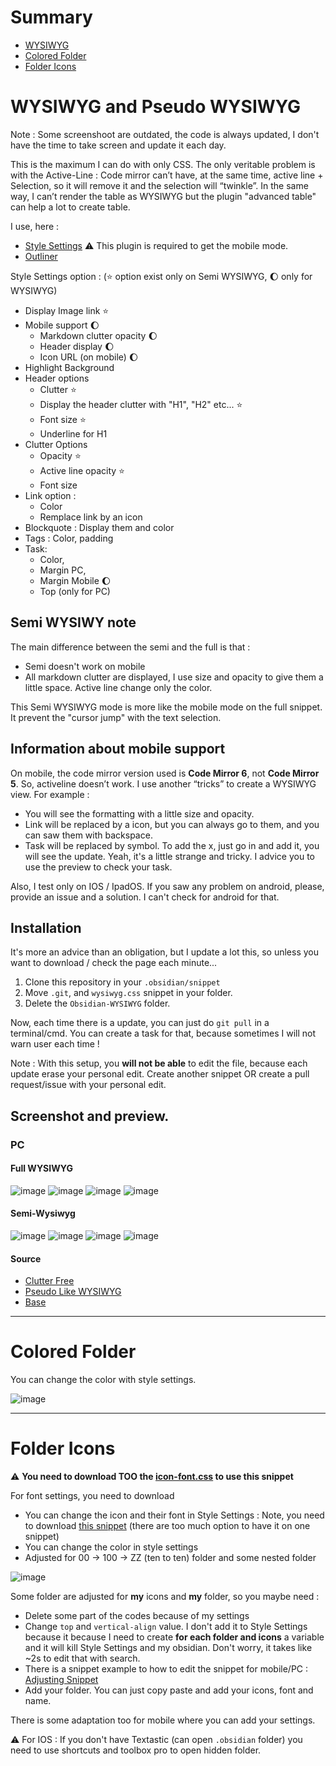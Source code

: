 # Summary
- [WYSIWYG](https://github.com/Mara-Li/Obsidian-Snippet-collection#wysiwyg-and-pseudo-wysiwyg)
- [Colored Folder](https://github.com/Mara-Li/Obsidian-Snippet-collection#colored-folder)
- [Folder Icons](https://github.com/Mara-Li/Obsidian-Snippet-collection#folder-icons)

# WYSIWYG and Pseudo WYSIWYG
Note : Some screenshoot are outdated, the code is always updated, I don't have the time to take screen and update it each day.

This is the maximum I can do with only CSS. 
The only veritable problem is with the Active-Line : Code mirror can’t have, at the same time, active line + Selection, so it will remove it and the selection will “twinkle”. 
In the same way, I can’t render the table as WYSIWYG but the plugin "advanced table" can help a lot to create table.

I use, here :
- [Style Settings](https://github.com/mgmeyers/obsidian-style-settings) ⚠️ This plugin is required to get the mobile mode.
- [Outliner](https://github.com/vslinko/obsidian-outliner)
  
Style Settings option : (⭐️ option exist only on Semi WYSIWYG, 🌔 only for WYSIWYG)
  - Display Image link ⭐️
  - Mobile support 🌔
    - Markdown clutter opacity 🌔
    - Header display 🌔
    - Icon URL (on mobile) 🌔
  - Highlight Background
  - Header options 
    - Clutter ⭐️
    - Display the header clutter with "H1", "H2" etc... ⭐️
    - Font size ⭐️
    - Underline for H1
  - Clutter Options  
    - Opacity ⭐️
    - Active line opacity ⭐️
    - Font size 
  - Link option : 
    - Color
    - Remplace link by an icon
  - Blockquote : Display them and color 
  - Tags : Color, padding  
  - Task: 
    - Color, 
    - Margin PC,
    - Margin Mobile 🌔
    - Top (only for PC) 

## Semi WYSIWY note
The main difference between the semi and the full is that :
- Semi doesn't work on mobile
- All markdown clutter are displayed, I use size and opacity to give them a little space. Active line change only the color. 

This Semi WYSIWYG mode is more like the mobile mode on the full snippet. It prevent the "cursor jump" with the text selection. 


## Information about mobile support
On mobile, the code mirror version used is **Code Mirror 6**, not **Code Mirror 5**. So, activeline doesn’t work. I use another “tricks” to create a WYSIWYG view. For example :
- You will see the formatting with a little size and opacity.
- Link will be replaced by a icon, but you can always go to them, and you can saw them with backspace.
- Task will be replaced by symbol. To add the x, just go in and add it, you will see the update. Yeah, it's a little strange and tricky. I advice you to use the preview to check your task.

Also, I test only on IOS / IpadOS. If you saw any problem on android, please, provide an issue and a solution. I can't check for android for that.


## Installation

It's more an advice than an obligation, but I update a lot this, so unless you want to download / check the page each minute...

1. Clone this repository in your `.obsidian/snippet`
2. Move `.git`, and `wysiwyg.css` snippet in your folder. 
3. Delete the `Obsidian-WYSIWYG` folder.

Now, each time there is a update, you can just do `git pull` in a terminal/cmd. You can create a task for that, because sometimes I will not warn user each time !

Note : With this setup, you **will not be able** to edit the file, because each update erase your personal edit. Create another snippet OR create a pull request/issue with your personal edit. 

## Screenshot and preview.
### PC
#### Full WYSIWYG
![image](https://user-images.githubusercontent.com/30244939/129886682-b76bc8a2-cbe5-4a8e-83ec-e6ab4cea0e76.png)
![image](https://user-images.githubusercontent.com/30244939/129886939-9ef652ee-b905-4bbb-b89b-a15eddfbb064.png)
![image](https://user-images.githubusercontent.com/30244939/129886995-d8f8fcfa-49d7-41a5-b884-080c4a54fa9f.png)
![image](https://user-images.githubusercontent.com/30244939/129887413-d083af11-3987-4ea9-a7ff-e462055e6df8.png)

#### Semi-Wysiwyg
![image](https://user-images.githubusercontent.com/30244939/129887499-94c7800c-3eb8-4ae8-8312-c564a81775f4.png)
![image](https://user-images.githubusercontent.com/30244939/129887536-ec5b0d51-a30e-4d89-b2a7-6e908c25f886.png)
![image](https://user-images.githubusercontent.com/30244939/129887585-21c178bd-f9d8-4bf1-a8be-c5336b483435.png)
![image](https://user-images.githubusercontent.com/30244939/129887665-02d8b446-243d-4b41-a5e3-64fdf113c713.png)



#### Source
- [Clutter Free](https://forum.obsidian.md/t/clutter-free-edit-mode/6791)
- [Pseudo Like WYSIWYG](https://forum.obsidian.md/t/psuedo-live-markdown-with-css/6257/3)
- [Base](https://github.com/Dmitriy-Shulha/obsidian-css-snippets/blob/develop/Snippets/WYSIWYG.md)

---
# Colored Folder
You can change the color with style settings.

![image](https://user-images.githubusercontent.com/30244939/129755273-16d8c8cb-957a-42f1-8c11-dd0cc832e147.png)

---
# Folder Icons
⚠️ **You need to download TOO the [icon-font.css](https://raw.githubusercontent.com/Mara-Li/Obsidian-Snippet-collection/main/folders.icon.font.css) to use this snippet**

For font settings, you need to download 
- You can change the icon and their font in Style Settings : Note, you need to download [this snippet](https://github.com/Mara-Li/Obsidian-Snippet-collection/blob/main/folders.icon.font-settings.css) (there are too much option to have it on one snippet)
- You can change the color in style settings
- Adjusted for 00 → 100 → ZZ (ten to ten) folder and some nested folder 

![image](https://user-images.githubusercontent.com/30244939/129755594-d5bb6171-6f77-483d-8957-0d2dd460511a.png)

Some folder are adjusted for **my** icons and **my** folder, so you maybe need :
- Delete some part of the codes because of my settings
- Change `top` and `vertical-align` value. I don't add it to Style Settings because it because I need to create **for each folder and icons** a variable and it will kill Style Settings and my obsidian. Don't worry, it takes like ~2s to edit that with search.
- There is a snippet example to how to edit the snippet for mobile/PC : [Adjusting Snippet](https://github.com/Mara-Li/Obsidian-Snippet-collection/blob/main/folders.icon.adjust.css)
- Add your folder. You can just copy paste and add your icons, font and name. 

There is some adaptation too for mobile where you can add your settings. 

⚠️ For IOS : If you don't have Textastic (can open `.obsidian` folder) you need to use shortcuts and toolbox pro to open hidden folder. 

